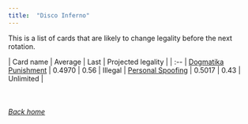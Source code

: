 ```yaml
---
title:  "Disco Inferno"
---
```


This is a list of cards that are likely to change legality before the next rotation.

| Card name | Average | Last | Projected legality |
| :-- |
[Dogmatika Punishment](https://db.ygoprodeck.com/card/?search=Dogmatika%20Punishment) | 0.4970 | 0.56 | Illegal |
[Personal Spoofing](https://db.ygoprodeck.com/card/?search=Personal%20Spoofing) | 0.5017 | 0.43 | Unlimited |

<br>

###### [Back home](index)